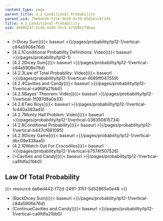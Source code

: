 ```yaml
---
content_type: page
parent_title: 4.2 Conditional Probability
parent_uid: 79ebde2b-537e-9e26-dc39-d5d2e1c8f1d9
title: 4.2 Conditional Probability
uid: d4495247-5cd8-43d9-35c5-b75d0b2f9baa
---
```


*   [<Dicey Sum]({{< baseurl >}}/pages/probability/tp12-1/vertical-c84a5906e76d)
*   [4.2.1Conditional Probability Definitions: Video]({{< baseurl >}}/pages/probability/tp12-1)
*   [4.2.2Dicey Sum]({{< baseurl >}}/pages/probability/tp12-1/vertical-c84a5906e76d)
*   [4.2.3Law of Total Probability: Video]({{< baseurl >}}/pages/probability/tp12-1/vertical-4689ff047559)
*   [4.2.4Cavities and Candy]({{< baseurl >}}/pages/probability/tp12-1/vertical-ca9fdfa21bb0)
*   [4.2.5Bayes' Theorem: Video]({{< baseurl >}}/pages/probability/tp12-1/vertical-1f097d8a0a33)
*   [4.2.6Two Boys]({{< baseurl >}}/pages/probability/tp12-1/vertical-1c440a383ad3)
*   [4.2.7Monty Hall Problem: Video]({{< baseurl >}}/pages/probability/tp12-1/vertical-038350815734)
*   [4.2.8Conditional Probability]({{< baseurl >}}/pages/probability/tp12-1/vertical-b447cf681095)
*   [4.2.9Dicey Game]({{< baseurl >}}/pages/probability/tp12-1/vertical-dbc09e338aa5)
*   [4.2.10Watch Out For Crocodiles]({{< baseurl >}}/pages/probability/tp12-1/vertical-b7574f507526)
*   [\>Cavities and Candy]({{< baseurl >}}/pages/probability/tp12-1/vertical-ca9fdfa21bb0)

Law Of Total Probability
------------------------

{{< resource da6ed442-f72d-2491-3151-5d52865e0e48 >}}

*   [BackDicey Sum]({{< baseurl >}}/pages/probability/tp12-1/vertical-c84a5906e76d)
*   [ContinueCavities and Candy]({{< baseurl >}}/pages/probability/tp12-1/vertical-ca9fdfa21bb0)